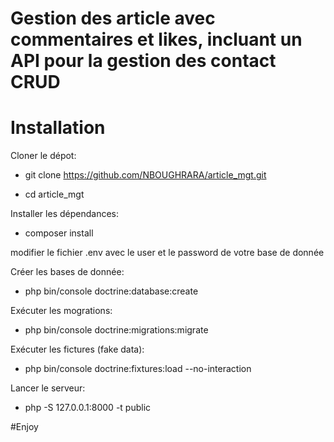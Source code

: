 # Gestion des article avec commentaires et likes, incluant un API pour la gestion des contact CRUD

# Installation

Cloner le dépot:
* git clone https://github.com/NBOUGHRARA/article_mgt.git

* cd article_mgt

Installer les dépendances:
* composer install

modifier le fichier .env avec le user et le password de votre base de donnée

Créer les bases de donnée:
* php bin/console doctrine:database:create

Exécuter les mogrations:
* php bin/console doctrine:migrations:migrate

Exécuter les fictures (fake data):
* php bin/console doctrine:fixtures:load --no-interaction

Lancer le serveur:
* php -S 127.0.0.1:8000 -t public


#Enjoy
